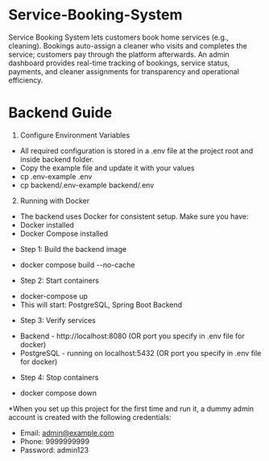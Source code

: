 # Service-Booking-System
Service Booking System lets customers book home services (e.g., cleaning). Bookings auto-assign a cleaner who visits and completes the service; customers pay through the platform afterwards. An admin dashboard provides real-time tracking of bookings, service status, payments, and cleaner assignments for transparency and operational efficiency.

# Backend Guide

1. Configure Environment Variables

- All required configuration is stored in a .env file at the project root and inside backend folder.
- Copy the example file and update it with your values
- cp .env-example .env
- cp backend/.env-example backend/.env

2. Running with Docker

- The backend uses Docker for consistent setup. Make sure you have:
- Docker installed
- Docker Compose installed

* Step 1: Build the backend image
- docker compose build --no-cache

* Step 2: Start containers
- docker-compose up
- This will start: PostgreSQL, Spring Boot Backend

* Step 3: Verify services
- Backend - http://localhost:8080 (OR port you specify in .env file for docker)
- PostgreSQL - running on localhost:5432 (OR port you specify in .env file for docker)

* Step 4: Stop containers
- docker compose down

*When you set up this project for the first time and run it, a dummy admin account is created with the following credentials:
- Email: admin@example.com
- Phone: 9999999999
- Password: admin123
